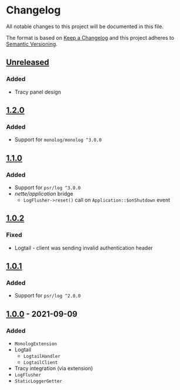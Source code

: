 # Changelog

All notable changes to this project will be documented in this file.

The format is based on [Keep a Changelog](http://keepachangelog.com/en/1.0.0/)
and this project adheres to [Semantic Versioning](http://semver.org/spec/v2.0.0.html).

## [Unreleased](https://github.com/orisai/nette-monolog/compare/1.2.0...HEAD)

### Added

- Tracy panel design

## [1.2.0](https://github.com/orisai/nette-monolog/compare/1.1.0...1.2.0)

### Added

- Support for `monolog/monolog ^3.0.0`

## [1.1.0](https://github.com/orisai/nette-monolog/compare/1.0.2...1.1.0)

### Added

- Support for `psr/log ^3.0.0`
- *nette/application* bridge
	- `LogFlusher->reset()` call on `Application::$onShutdown` event

## [1.0.2](https://github.com/orisai/nette-monolog/compare/1.0.1...1.0.2)

### Fixed

- Logtail - client was sending invalid authentication header

## [1.0.1](https://github.com/orisai/nette-monolog/compare/1.0.0...1.0.1)

### Added

- Support for `psr/log ^2.0.0`

## [1.0.0](https://github.com/orisai/nette-monolog/releases/tag/1.0.0) - 2021-09-09

### Added

- `MonologExtension`
- Logtail
    - `LogtailHandler`
    - `LogtailClient`
- Tracy integration (via extension)
- `LogFlusher`
- `StaticLoggerGetter`

